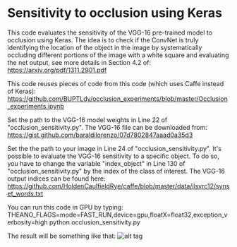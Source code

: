 # Sensitivity to occlusion using Keras
This code evaluates the sensitivity of the VGG-16 pre-trained model to occlusion using Keras. The idea is to check if the ConvNet is truly identifying the location of the object in the image by systematically occluding different portions of the image with a white square and evaluating the net output, see more details in Section 4.2 of: https://arxiv.org/pdf/1311.2901.pdf

This code reuses pieces of code from this code (which uses Caffe instead of Keras):
https://github.com/BUPTLdy/occlusion_experiments/blob/master/Occlusion_experiments.ipynb

Set the path to the VGG-16 model weights in Line 22 of "occlusion_sensitivity.py". The VGG-16 file can be downloaded from: https://gist.github.com/baraldilorenzo/07d7802847aaad0a35d3

Set the the path to your image in Line 24 of "occlusion_sensitivity.py".
It's possible to evaluate the VGG-16 sensitivity to a specific object. To do so, you have to change the variable "index_object" in Line 130 of "occlusion_sensitivity.py" by the index of the class of interest. The VGG-16 output indices can be found here:
https://github.com/HoldenCaulfieldRye/caffe/blob/master/data/ilsvrc12/synset_words.txt

You can run this code in GPU by typing: THEANO_FLAGS=mode=FAST_RUN,device=gpu,floatX=float32,exception_verbosity=high python occlusion_sensitivity.py

The result will be something like that:
![alt tag](https://github.com/oswaldoludwig/Sensitivity-to-occlusion-Keras-/blob/master/result.png)
